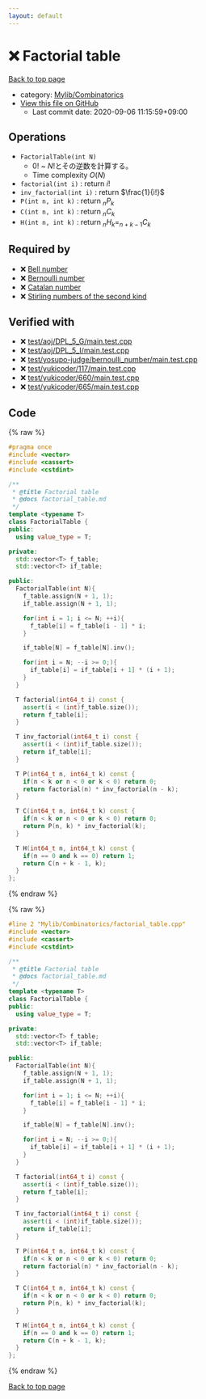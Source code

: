 ```yaml
---
layout: default
---
```


<!-- mathjax config similar to math.stackexchange -->
<script type="text/javascript" async
  src="https://cdnjs.cloudflare.com/ajax/libs/mathjax/2.7.5/MathJax.js?config=TeX-MML-AM_CHTML">
</script>
<script type="text/x-mathjax-config">
  MathJax.Hub.Config({
    TeX: { equationNumbers: { autoNumber: "AMS" }},
    tex2jax: {
      inlineMath: [ ['$','$'] ],
      processEscapes: true
    },
    "HTML-CSS": { matchFontHeight: false },
    displayAlign: "left",
    displayIndent: "2em"
  });
</script>

<script type="text/javascript" src="https://cdnjs.cloudflare.com/ajax/libs/jquery/3.4.1/jquery.min.js"></script>
<script src="https://cdn.jsdelivr.net/npm/jquery-balloon-js@1.1.2/jquery.balloon.min.js" integrity="sha256-ZEYs9VrgAeNuPvs15E39OsyOJaIkXEEt10fzxJ20+2I=" crossorigin="anonymous"></script>
<script type="text/javascript" src="../../../assets/js/copy-button.js"></script>
<link rel="stylesheet" href="../../../assets/css/copy-button.css" />


# :x: Factorial table

<a href="../../../index.html">Back to top page</a>

* category: <a href="../../../index.html#8fcb53b240254087f9d87015c4533bd0">Mylib/Combinatorics</a>
* <a href="{{ site.github.repository_url }}/blob/master/Mylib/Combinatorics/factorial_table.cpp">View this file on GitHub</a>
    - Last commit date: 2020-09-06 11:15:59+09:00




## Operations

- `FactorialTable(int N)`
	- $0!$ ~ $N!$とその逆数を計算する。
	- Time complexity $O(N)$
- `factorial(int i)` : return $i!$
- `inv_factorial(int i)` : return $\frac{1}{i!}$
- `P(int n, int k)` : return $_nP_k$
- `C(int n, int k)` : return $_nC_k$
- `H(int n, int k)` : return $_nH_k = _{n+k-1}C_k$


## Required by

* :x: <a href="bell_number.cpp.html">Bell number</a>
* :x: <a href="bernoulli_number.cpp.html">Bernoulli number</a>
* :x: <a href="catalan_number.cpp.html">Catalan number</a>
* :x: <a href="stirling_number_second.cpp.html">Stirling numbers of the second kind</a>


## Verified with

* :x: <a href="../../../verify/test/aoj/DPL_5_G/main.test.cpp.html">test/aoj/DPL_5_G/main.test.cpp</a>
* :x: <a href="../../../verify/test/aoj/DPL_5_I/main.test.cpp.html">test/aoj/DPL_5_I/main.test.cpp</a>
* :x: <a href="../../../verify/test/yosupo-judge/bernoulli_number/main.test.cpp.html">test/yosupo-judge/bernoulli_number/main.test.cpp</a>
* :x: <a href="../../../verify/test/yukicoder/117/main.test.cpp.html">test/yukicoder/117/main.test.cpp</a>
* :x: <a href="../../../verify/test/yukicoder/660/main.test.cpp.html">test/yukicoder/660/main.test.cpp</a>
* :x: <a href="../../../verify/test/yukicoder/665/main.test.cpp.html">test/yukicoder/665/main.test.cpp</a>


## Code

<a id="unbundled"></a>
{% raw %}
```cpp
#pragma once
#include <vector>
#include <cassert>
#include <cstdint>

/**
 * @title Factorial table
 * @docs factorial_table.md
 */
template <typename T>
class FactorialTable {
public:
  using value_type = T;

private:
  std::vector<T> f_table;
  std::vector<T> if_table;

public:
  FactorialTable(int N){
    f_table.assign(N + 1, 1);
    if_table.assign(N + 1, 1);

    for(int i = 1; i <= N; ++i){
      f_table[i] = f_table[i - 1] * i;
    }

    if_table[N] = f_table[N].inv();

    for(int i = N; --i >= 0;){
      if_table[i] = if_table[i + 1] * (i + 1);
    }
  }

  T factorial(int64_t i) const {
    assert(i < (int)f_table.size());
    return f_table[i];
  }

  T inv_factorial(int64_t i) const {
    assert(i < (int)if_table.size());
    return if_table[i];
  }

  T P(int64_t n, int64_t k) const {
    if(n < k or n < 0 or k < 0) return 0;
    return factorial(n) * inv_factorial(n - k);
  }

  T C(int64_t n, int64_t k) const {
    if(n < k or n < 0 or k < 0) return 0;
    return P(n, k) * inv_factorial(k);
  }

  T H(int64_t n, int64_t k) const {
    if(n == 0 and k == 0) return 1;
    return C(n + k - 1, k);
  }
};

```
{% endraw %}

<a id="bundled"></a>
{% raw %}
```cpp
#line 2 "Mylib/Combinatorics/factorial_table.cpp"
#include <vector>
#include <cassert>
#include <cstdint>

/**
 * @title Factorial table
 * @docs factorial_table.md
 */
template <typename T>
class FactorialTable {
public:
  using value_type = T;

private:
  std::vector<T> f_table;
  std::vector<T> if_table;

public:
  FactorialTable(int N){
    f_table.assign(N + 1, 1);
    if_table.assign(N + 1, 1);

    for(int i = 1; i <= N; ++i){
      f_table[i] = f_table[i - 1] * i;
    }

    if_table[N] = f_table[N].inv();

    for(int i = N; --i >= 0;){
      if_table[i] = if_table[i + 1] * (i + 1);
    }
  }

  T factorial(int64_t i) const {
    assert(i < (int)f_table.size());
    return f_table[i];
  }

  T inv_factorial(int64_t i) const {
    assert(i < (int)if_table.size());
    return if_table[i];
  }

  T P(int64_t n, int64_t k) const {
    if(n < k or n < 0 or k < 0) return 0;
    return factorial(n) * inv_factorial(n - k);
  }

  T C(int64_t n, int64_t k) const {
    if(n < k or n < 0 or k < 0) return 0;
    return P(n, k) * inv_factorial(k);
  }

  T H(int64_t n, int64_t k) const {
    if(n == 0 and k == 0) return 1;
    return C(n + k - 1, k);
  }
};

```
{% endraw %}

<a href="../../../index.html">Back to top page</a>

